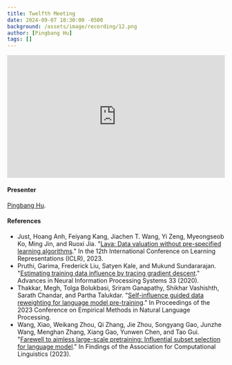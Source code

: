 ```yaml
---
title: Twelfth Meeting
date: 2024-09-07 18:30:00 -0500
background: /assets/image/recording/12.png
author: [Pingbang Hu]
tags: []
---
```


<style>
.video-container {
  position: relative;
  padding-bottom: 56.25%; /* 16:9 aspect ratio */
  height: 0;
  overflow: hidden;
  max-width: 100%;
  background: #000;
}

.video-container iframe {
  position: absolute;
  top: 0;
  left: 0;
  width: 100%;
  height: 100%;
  border: 0;
}
</style>

<div class="video-container">
  <iframe width="560" height="315" src="https://www.youtube.com/embed/4Vw7edrl-uw" frameborder="0" allow="accelerometer; autoplay; clipboard-write; encrypted-media; gyroscope; picture-in-picture" allowfullscreen></iframe>
</div>

#### Presenter

[Pingbang Hu](https://pbb.wtf).

#### References

- Just, Hoang Anh, Feiyang Kang, Jiachen T. Wang, Yi Zeng, Myeongseob Ko, Ming Jin, and Ruoxi Jia. "[Lava: Data valuation without pre-specified learning algorithms](https://openreview.net/forum?id=JJuP86nBl4q)." In the 12th International Conference on Learning Representations (ICLR), 2023.
- Pruthi, Garima, Frederick Liu, Satyen Kale, and Mukund Sundararajan. "[Estimating training data influence by tracing gradient descent](https://proceedings.neurips.cc/paper/2020/hash/e6385d39ec9394f2f3a354d9d2b88eec-Abstract.html)." Advances in Neural Information Processing Systems 33 (2020).
- Thakkar, Megh, Tolga Bolukbasi, Sriram Ganapathy, Shikhar Vashishth, Sarath Chandar, and Partha Talukdar. "[Self-influence guided data reweighting for language model pre-training](https://aclanthology.org/2023.emnlp-main.125/)." In Proceedings of the 2023 Conference on Empirical Methods in Natural Language Processing.
- Wang, Xiao, Weikang Zhou, Qi Zhang, Jie Zhou, Songyang Gao, Junzhe Wang, Menghan Zhang, Xiang Gao, Yunwen Chen, and Tao Gui. "[Farewell to aimless large-scale pretraining: Influential subset selection for language model](https://aclanthology.org/2023.findings-acl.35/)." In Findings of the Association for Computational Linguistics (2023).
